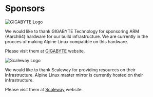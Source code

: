 # Sponsors

![GIGABYTE Logo](/gigabyte-small.png)

We would like to thank GIGABYTE Technology for sponsoring ARM (Aarch64) hardware
for our build infrastructure. We are currently in the procces of making
Alpine Linux compatible on this hardware.

Please visit them at [GIGABYTE](http://b2b.gigabyte.com) website.

![Scaleway Logo](/scaleway-small.png)

We would like to thank Scaleway for providing resources on their infrastructure.
Alpine Linux master mirror is currently hosted on their infrastructure.

Please visit them at [Scaleway](http://scaleway.com) website.
